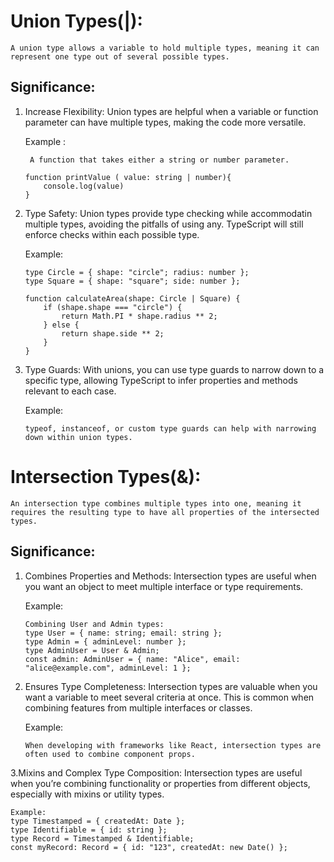 
# Union Types(|): 
    A union type allows a variable to hold multiple types, meaning it can represent one type out of several possible types.

## Significance:
1. Increase Flexibility: Union types are helpful when a variable or function parameter can have multiple types, making the code more versatile.

    Example :
    ```
     A function that takes either a string or number parameter.

    function printValue ( value: string | number){
        console.log(value)
    }
    ```

2. Type Safety: Union types provide type checking while accommodatin multiple types, avoiding the pitfalls of using any. TypeScript will still enforce checks within each possible type.

    Example: 
    ```
    type Circle = { shape: "circle"; radius: number };
    type Square = { shape: "square"; side: number };

    function calculateArea(shape: Circle | Square) {
        if (shape.shape === "circle") {
            return Math.PI * shape.radius ** 2;
        } else {
            return shape.side ** 2;
        }
    } 
    ```

3. Type Guards: With unions, you can use type guards to narrow down to a specific type, allowing TypeScript to infer properties and methods relevant to each case.

    Example: 
    ```
    typeof, instanceof, or custom type guards can help with narrowing down within union types.
    ```



# Intersection Types(&):
    An intersection type combines multiple types into one, meaning it requires the resulting type to have all properties of the intersected types.


## Significance:

1.  Combines Properties and Methods: Intersection types are useful when you want an object to meet multiple interface or type requirements.

    Example:
    
    ```
    Combining User and Admin types:
    type User = { name: string; email: string };
    type Admin = { adminLevel: number };
    type AdminUser = User & Admin;
    const admin: AdminUser = { name: "Alice", email: "alice@example.com", adminLevel: 1 };
    ```

2. Ensures Type Completeness: Intersection types are valuable when you want a variable to meet several criteria at once. This is common when combining features from multiple interfaces or classes.

    Example:
    ```
    When developing with frameworks like React, intersection types are often used to combine component props.
    ```

3.Mixins and Complex Type Composition: Intersection types are useful when you’re combining functionality or properties from different objects, especially with mixins or utility types. 

    Example:
    type Timestamped = { createdAt: Date };
    type Identifiable = { id: string };
    type Record = Timestamped & Identifiable;
    const myRecord: Record = { id: "123", createdAt: new Date() };
    
